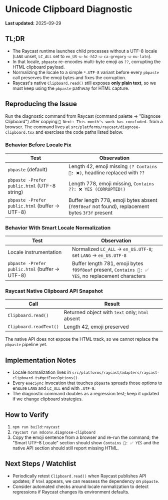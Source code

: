 # Unicode Clipboard Diagnostic

**Last updated:** 2025-09-29

## TL;DR
- The Raycast runtime launches child processes without a UTF-8 locale (`LANG` unset, `LC_ALL` set to `en_US-u-hc-h12-u-ca-gregory-u-nu-latn`).
- In that locale, `pbpaste` re-encodes multi-byte emoji as `??`, corrupting the HTML clipboard payload.
- Normalizing the locale to a simple `*.UTF-8` variant before every `pbpaste` call preserves the emoji bytes and fixes the corruption.
- Raycast's native `Clipboard.read()` still exposes **only plain text**, so we must keep using the `pbpaste` pathway for HTML capture.

## Reproducing the Issue
Run the diagnostic command from Raycast (command palette → "Diagnose Clipboard") after copying `🎯 Next: This month's work has concluded.` from a browser. The command lives at `src/platforms/raycast/diagnose-clipboard.tsx` and exercises the code paths listed below.

### Behavior Before Locale Fix
| Test | Observation |
| --- | --- |
| `pbpaste` (default) | Length 42, emoji missing `(? Contains 🎯: ❌)`, headline replaced with `??` |
| `pbpaste -Prefer public.html` (UTF-8 string) | Length 778, emoji missing, `Contains ??: ❌ YES (CORRUPTED!)` |
| `pbpaste -Prefer public.html` (buffer → UTF-8) | Buffer length 778, emoji bytes absent (`f09f8eaf` not found), replacement bytes `3f3f` present |

### Behavior With Smart Locale Normalization
| Test | Observation |
| --- | --- |
| Locale instrumentation | Normalized `LC_ALL` → `en_US.UTF-8`; set `LANG` → `en_US.UTF-8` |
| `pbpaste -Prefer public.html` (buffer → UTF-8) | Buffer length 781, emoji bytes `f09f8eaf` present, `Contains 🎯: ✅ YES`, no replacement characters |

### Raycast Native Clipboard API Snapshot
| Call | Result |
| --- | --- |
| `Clipboard.read()` | Returned object with `text` only; `html` absent |
| `Clipboard.readText()` | Length 42, emoji preserved |

The native API does not expose the HTML track, so we cannot replace the `pbpaste` pipeline yet.

## Implementation Notes
- Locale normalization lives in `src/platforms/raycast/adapters/raycast-clipboard.ts#getExecOptions()`.
- Every `execSync` invocation that touches `pbpaste` spreads those options to ensure `LANG` and `LC_ALL` end with `.UTF-8`.
- The diagnostic command doubles as a regression test; keep it updated if we change clipboard strategies.

## How to Verify
1. `npm run build:raycast`
2. `raycast run mdconv.diagnose-clipboard`
3. Copy the emoji sentence from a browser and re-run the command; the "Smart UTF-8 Locale" section should show `Contains 🎯: ✅ YES` and the native API section should still report missing HTML.

## Next Steps / Watchlist
- Periodically retest `Clipboard.read()` when Raycast publishes API updates; if `html` appears, we can reassess the dependency on `pbpaste`.
- Consider automated checks around locale normalization to detect regressions if Raycast changes its environment defaults.
